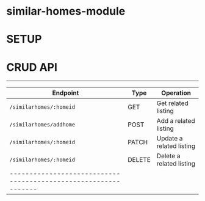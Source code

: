 # similar-homes-module

# SETUP

# CRUD API

_________________________________________________________________
| Endpoint                 | Type   | Operation                 |
|--------------------------|--------|---------------------------|
| `/similarhomes/:homeid`  | GET    | Get related listing       |
| `/similarhomes/addhome`  | POST   | Add a related listing     |
| `/similarhomes/:homeid`  | PATCH  | Update a related listing  |
| `/similarhomes/:homeid`  | DELETE | Delete a related listing  |
|---------------------------------------------------------------|
